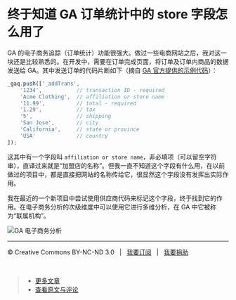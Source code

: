 # 终于知道 GA 订单统计中的 store 字段怎么用了

GA 的电子商务追踪（订单统计）功能很强大。做过一些电商网站之后，我对这一块还是比较熟悉的。在开发中，需要在订单完成页面，将订单及订单内商品的数据发送给 GA。其中发送订单的代码片断如下（摘自 [GA 官方提供的示例代码](https://developers.google.com/analytics/devguides/collection/gajs/gaTrackingEcommerce#Example)）：

```js
_gaq.push(['_addTrans',
	'1234',           // transaction ID - required
	'Acme Clothing',  // affiliation or store name
	'11.99',          // total - required
	'1.29',           // tax
	'5',              // shipping
	'San Jose',       // city
	'California',     // state or province
	'USA'             // country
]);
```

这其中有一个字段叫 `affiliation or store name`，非必填项（可以留空字符串），直译过来就是“加盟店的名称”。但我一直不知道这个字段有什么用，在以前做过的项目中，都是直接把网站的名称传给它，很显然这个字段没有发挥出实际作用。

我在最近的一个新项目中尝试使用供应商代码来标记这个字段，终于找到它的作用。在电子商务分析的次级维度中可以使用它进行多维分析，在 GA 中它被称为“联属机构”。

![GA 电子商务分析](http://www.cssmagic.net/blog/pic/201306/ga-order-tracking-store-field.png)

***

&copy; Creative Commons BY-NC-ND 3.0 &nbsp; | &nbsp; [我要订阅](http://www.cssmagic.net/blog/subscribe) &nbsp; | &nbsp; [我要捐助](http://www.cssmagic.net/blog/donate)

&nbsp;
> * [更多文章](https://github.com/cssmagic/blog/issues)
> * [查看原文与评论](https://github.com/cssmagic/blog/issues/11)
